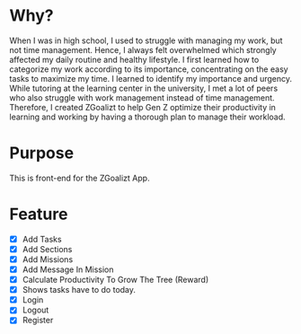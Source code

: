 # Why?
When I was in high school, I used to struggle with managing my work, but not time management. Hence, I always felt overwhelmed which strongly affected my daily routine and healthy lifestyle. I first learned how to categorize my work according to its importance, concentrating on the easy tasks to maximize my time. I learned to identify my importance and urgency. While tutoring at the learning center in the university, I met a lot of peers who also struggle with work management instead of time management. Therefore, I created ZGoalizt to help Gen Z optimize their productivity in learning and working by having a thorough plan to manage their workload. 

# Purpose
This is front-end for the ZGoalizt App.

# Feature
- [x] Add Tasks
- [x] Add Sections
- [x] Add Missions
- [x] Add Message In Mission
- [x] Calculate Productivity To Grow The Tree (Reward)
- [x] Shows tasks have to do today.
- [x] Login
- [x] Logout
- [x] Register
